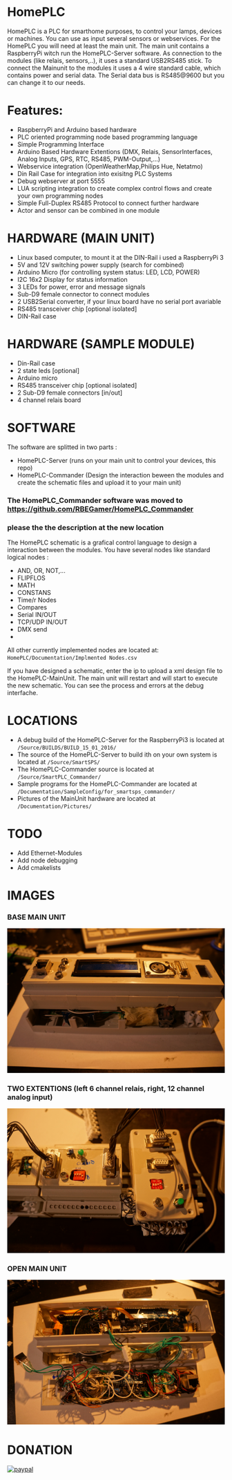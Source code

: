 # HomePLC
HomePLC is a PLC for smarthome purposes, to control your lamps, devices or machines. 
You can use as input several sensors or webservices. For the HomePLC you will need at least the main unit. 
The main unit contains a RaspberryPi witch run the HomePLC-Server software.
As connection to the modules (like relais, sensors,..), it uses a standard USB2RS485 stick.
To connect the Mainunit to the modules it uses a 4 wire standard cable, which contains power and serial data. 
The Serial data bus is RS485@9600 but you can change it to our needs.

# Features:
* RaspberryPi and Arduino based hardware
* PLC oriented programming node based programming language
* Simple Programming Interface
* Arduino Based Hardware Extentions (DMX, Relais, SensorInterfaces, Analog Inputs, GPS, RTC, RS485, PWM-Output,...)
* Webservice integration (OpenWeatherMap,Philips Hue, Netatmo)
* Din Rail Case for integration into exisitng PLC Systems
* Debug webserver at port 5555
* LUA scripting integration to create complex control flows and create your own programming nodes
* Simple Full-Duplex RS485 Protocol to connect further hardware
* Actor and sensor can be combined in one module


# HARDWARE (MAIN UNIT)
* Linux based computer, to mount it at the DIN-Rail i used a RaspberryPi 3
* 5V and 12V switching power supply (search for combined)
* Arduino Micro (for controlling system status: LED, LCD, POWER)
* I2C 16x2 Display for status information
* 3 LEDs for power, error and message signals
* Sub-D9 female connector to connect modules
* 2 USB2Serial converter, if your linux board have no serial port avariable
* RS485 transceiver chip [optional isolated]
* DIN-Rail case

# HARDWARE (SAMPLE MODULE)
* Din-Rail case
* 2 state leds [optional]
* Arduino micro
* RS485 transceiver chip [optional isolated]
* 2 Sub-D9 female connectors [in/out]
* 4 channel relais board

# SOFTWARE
The software are splitted in two parts :
* HomePLC-Server (runs on your main unit to control your devices, this repo)
* HomePLC-Commander (Design the interaction beween the modules and create the schematic files and upload it to your main unit)

### The HomePLC_Commander software was moved to https://github.com/RBEGamer/HomePLC_Commander
### please the the description at the new location

The HomePLC schematic is a grafical control language to design a interaction between the modules.
You have several nodes like standard logical nodes :
* AND, OR, NOT,...
* FLIPFLOS
* MATH
* CONSTANS
* Time/r Nodes
* Compares
* Serial IN/OUT
* TCP/UDP IN/OUT
* DMX send
* 
All other currently implemented nodes are located at:
`HomePLC/Documentation/Implmented Nodes.csv`

If you have designed a schematic, enter the ip to upload a xml design file to the HomePLC-MainUnit.
The main unit will restart and will start to execute the new schematic. 
You can see the process and errors at the debug interfache.

# LOCATIONS
* A debug build of the HomePLC-Server for the RaspberryPi3 is located at `/Source/BUILDS/BUILD_15_01_2016/`
* The source of the HomePLC-Server to build ith on your own system is located at `/Source/SmartSPS/`
* The HomePLC-Commander source is located at `/Source/SmartPLC_Commander/`
* Sample programs for the HomePLC-Commander are located at `/Documentation/SampleConfig/for_smartsps_commander/`
* Pictures of the MainUnit hardware are located at `/Documentation/Pictures/`

# TODO
* Add Ethernet-Modules
* Add node debugging
* Add cmakelists

# IMAGES
###  BASE MAIN UNIT
![Gopher image](/Documentation/Pictures/base_case_complete.JPG)

### TWO EXTENTIONS (left 6 channel relais, right, 12 channel analog input)
![Gopher image](/Documentation/Pictures/two_extentions_with_case.JPG)

### OPEN MAIN UNIT
![Gopher image](/Documentation/Pictures/base_open.JPG)



# DONATION
[![paypal](https://www.paypalobjects.com/de_DE/DE/i/btn/btn_donate_SM.gif)](https://www.paypal.com/cgi-bin/webscr?cmd=_s-xclick&hosted_button_id=8D2PEDQ27UJ9Y)

